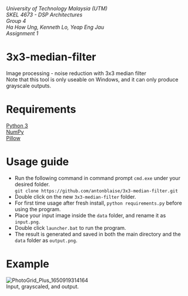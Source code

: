 *University of Technology Malaysia (UTM)</br>
SKEL 4673 - DSP Architectures</br>
Group 4</br>
Ha How Ung, Kenneth Lo, Yeap Eng Jau</br>
Assignment 1*</br>

# 3x3-median-filter
 Image processing - noise reduction with 3x3 median filter</br>
 Note that this tool is only useable on Windows, and it can only produce grayscale outputs.

# Requirements
[Python 3](https://www.python.org/downloads/)</br>
[NumPy](https://numpy.org/install/)</br>
[Pillow](https://pypi.org/project/Pillow/)</br>

# Usage guide
- Run the following command in command prompt `cmd.exe` under your desired folder.</br>`git clone https://github.com/antonblaise/3x3-median-filter.git` 
- Double click on the new `3x3-median-filter` folder.
- For first time usage after fresh install, `python requirements.py` before using the program. 
- Place your input image inside the `data` folder, and rename it as `input.png`.
- Double click `launcher.bat` to run the program.
- The result is generated and saved in both the main directory and the `data` folder as `output.png`. 

# Example
![PhotoGrid_Plus_1650919314164](https://user-images.githubusercontent.com/68864109/165171614-822e5def-642c-40f2-881c-87bfa46b779a.jpg)
</br>Input, grayscaled, and output.
